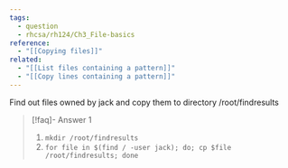 ```yaml
---
tags:
  - question
  - rhcsa/rh124/Ch3_File-basics
reference:
  - "[[Copying files]]"
related:
  - "[[List files containing a pattern]]"
  - "[[Copy lines containing a pattern]]"
---
```

Find out files owned by jack and copy them to directory /root/findresults

>[!faq]- Answer 1
>1. `mkdir /root/findresults`
>2. `for file in $(find / -user jack); do; cp $file /root/findresults; done`

